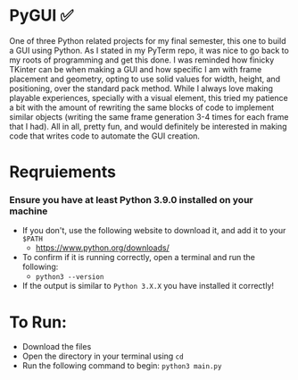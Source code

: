 # PyGUI ✅
One of three Python related projects for my final semester, this one to build a GUI using Python. 
As I stated in my PyTerm repo, it was nice to go back to my roots of programming and get this done. 
I was reminded how finicky TKinter can be when making a GUI and how specific I am with frame placement 
and geometry, opting to use solid values for width, height, and positioning, over the standard pack method. 
While I always love making playable experiences, specially with a visual element, this tried my patience a bit 
with the amount of rewriting the same blocks of code to implement similar objects (writing the same frame generation 
3-4 times for each frame that I had). All in all, pretty fun, and would definitely be interested in making code that 
writes code to automate the GUI creation.

# Reqruiements
### Ensure you have at least Python 3.9.0 installed on your machine
- If you don't, use the following website to download it, and add it to your `$PATH`
  - https://www.python.org/downloads/
- To confirm if it is running correctly, open a terminal and run the following:
  - `python3 --version`
- If the output is similar to `Python 3.X.X` you have installed it correctly!

# To Run:
- Download the files
- Open the directory in your terminal using `cd`
- Run the following command to begin:
`python3 main.py`
